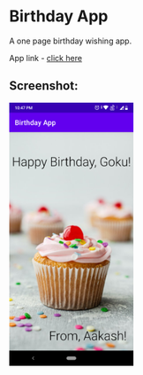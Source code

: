 # Birthday App

A one page birthday wishing app.

App link - [click here](https://drive.google.com/file/d/1pULoYq17lPnP3h6_MwblfbsLCHo8ve14/view?usp=sharing)

## Screenshot:

<img src="birthday_app.png" width="225"/>

